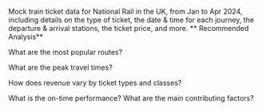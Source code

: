 Mock train ticket data for National Rail in the UK, from Jan to Apr 2024, including details on the type of ticket, the date & time for each journey, the departure & arrival stations, the ticket price, and more.
**
Recommended Analysis**

What are the most popular routes?

What are the peak travel times?

How does revenue vary by ticket types and classes?

What is the on-time performance? What are the main contributing factors?
